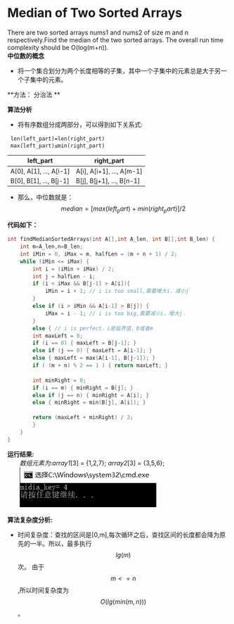 # Median of Two Sorted Arrays
There are two sorted arrays nums1 and nums2 of size m and n respectively.Find the median of the two sorted arrays. The overall run time complexity should be O(log(m+n)).  
**中位数的概念**  
 * 将一个集合划分为两个长度相等的子集，其中一个子集中的元素总是大于另一个子集中的元素。

**方法： 分治法 **

**算法分析**  
 * 将有序数组分成两部分，可以得到如下关系式:
```
 len(left_part)=len(right_part)   
 max(left_part)≤min(right_part)
```

left_part | right_part
--- | ---
A[0], A[1], ..., A[i-1]  |  A[i], A[i+1], ..., A[m-1]
B[0], B[1], ..., B[j-1]  |  B[j], B[j+1], ..., B[n-1]

 * 那么，中位数就是：  
$$median=[max(left_part)+min(right_part)] / 2 $$  

**代码如下：**
```cpp
int findMedianSortedArrays(int A[],int A_len, int B[],int B_len) {
  	int m=A_len,n=B_len;
  	int iMin = 0, iMax = m, halfLen = (m + n + 1) / 2;
  	while (iMin <= iMax) {
  		int i = (iMin + iMax) / 2;
  		int j = halfLen - i;
  		if (i < iMax && B[j-1] > A[i]){
  			iMin = i + 1; // i is too small,需要增大i，减小j
  		}
  		else if (i > iMin && A[i-1] > B[j]) {
  			iMax = i - 1; // i is too big,需要减小i，增大j
  		}
  		else { // i is perfect，i是临界值，0或者m
  		int maxLeft = 0;
  		if (i == 0) { maxLeft = B[j-1]; }
  		else if (j == 0) { maxLeft = A[i-1]; }
  		else { maxLeft = max(A[i-1], B[j-1]); }
  		if ( (m + n) % 2 == 1 ) { return maxLeft; }
  
  		int minRight = 0;
  		if (i == m) { minRight = B[j]; }
  		else if (j == n) { minRight = A[i]; }
  		else { minRight = min(B[j], A[i]); }
  
  		return (maxLeft + minRight) / 2;
  		}
  	}
}
```	
**运行结果:**  
　　*数组元素为:array1*[3] = {1,2,7};  *array2*[3] = {3,5,6};  
　　![1-0](picture/1-0.png)

**算法复杂度分析:**  
 * 时间复杂度：查找的区间是[0,m],每次循环之后，查找区间的长度都会降为原先的一半。所以，最多执行$$lg(m)$$次。
由于$$ m<=n $$,所以时间复杂度为$$ O(lg(min(m,n))) $$。

 

